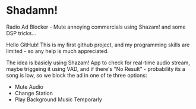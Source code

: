 # Shadamn!
Radio Ad Blocker -  Mute annoying commercials using Shazam! and some DSP tricks...

Hello GitHub!
This is my first github project, and my programming skills are limited - so any help is much appreciated.

The idea is basicly using Shazam! App to check for real-time audio stream, maybe triggeing it using VAD, and if there's "No Result" - probability its a song is low, so we block the ad in one of te three options:
- Mute Audio
- Change Station
- Play Background Music Temporarly
